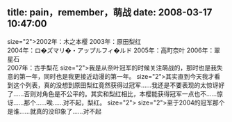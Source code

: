 title: pain，remember，萌战
date: 2008-03-17 10:47:00
---

 size="2">2002年：木之本樱 
2003年：原田梨红   
2004年：ロ�ズマリ�・アップルフィ�ルド
2005年：高町奈叶 
2006年：翠星石   
2007年：古手梨花    size="2">我是从奈叶冠军的时候关注萌战的，那时也是我失意的第一年，同时也是我更接近动漫的第一年。    size="2">其实直到今天我才看到这个列表，真的没想到原田梨红竟然获得过冠军……我还是不要表现的太惊讶好了……否则对角色是不公平的。其实和梨红相比，本樱能获得冠军一点也不……惊讶……那个……唉……对不起，梨红。  size="2">   size="2">至于2004的冠军那个是谁……就真的没印象了……对不起

